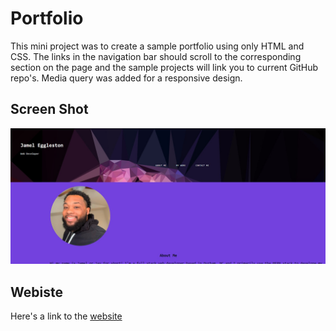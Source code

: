# Portfolio

This mini project was to create a sample portfolio using only HTML and CSS.
The links in the navigation bar should scroll to the corresponding section on the page and
the sample projects will link you to current GitHub repo's.
Media query was added for a responsive design.

## Screen Shot

<img src="./assets/images/screen-shot1.jpg">

## Webiste 
Here's a link to the [website](https://concreteroc.github.io/Jamels-Portfolio-Website/)